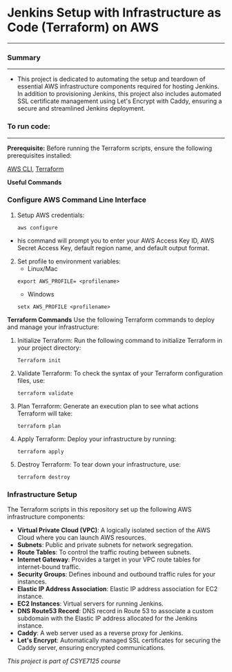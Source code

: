# Jenkins Setup with Infrastructure as Code (Terraform) on AWS
---------------------------------------------------------------------------------------------

### Summary
---------------------------------------------------------------------------------------------
- This project is dedicated to automating the setup and teardown of essential AWS infrastructure components required for hosting Jenkins. In addition to provisioning Jenkins, this project also includes automated SSL certificate management using Let's Encrypt with Caddy, ensuring a secure and streamlined Jenkins deployment.

### To run code:
-----------------------

**Prerequisite:** 
Before running the Terraform scripts, ensure the following prerequisites installed:

[AWS CLI](https://docs.aws.amazon.com/cli/latest/userguide/cli-chap-welcome.html), [Terraform ](https://www.terraform.io/)


**Useful Commands**
### Configure AWS Command Line Interface
1. Setup AWS credentials:
    ```
    aws configure
    ```
- his command will prompt you to enter your AWS Access Key ID, AWS Secret Access Key, default region name, and default output format. 

2. Set profile to environment variables:
    -   Linux/Mac
    ```
    export AWS_PROFILE= <profilename>
    ```
    -   Windows
    ```
    setx AWS_PROFILE <profilename>
    ```

**Terraform Commands**
Use the following Terraform commands to deploy and manage your infrastructure:

1. Initialize Terraform:
Run the following command to initialize Terraform in your project directory:
    ```
    Terraform init
    ```
2. Validate Terraform:
To check the syntax of your Terraform configuration files, use:
    ```
   terraform validate 
    ```
3. Plan Terraform:
Generate an execution plan to see what actions Terraform will take:
    ```
    terraform plan

4. Apply Terraform:
Deploy your infrastructure by running:
    ```
    terraform apply
    ```
5. Destroy Terraform:
To tear down your infrastructure, use:
    ```
    terraform destroy
    ```
    

### Infrastructure Setup

The Terraform scripts in this repository set up the following AWS infrastructure components:

- **Virtual Private Cloud (VPC)**:  A logically isolated section of the AWS Cloud where you can launch AWS resources.
- **Subnets**: Public and private subnets for network segregation.
- **Route Tables**: To control the traffic routing between subnets.
- **Internet Gateway**: Provides a target in your VPC route tables for internet-bound traffic.
- **Security Groups**: Defines inbound and outbound traffic rules for your instances.
- **Elastic IP Address Association**: Elastic IP address association for EC2 instance.
- **EC2 Instances**: Virtual servers for running Jenkins.
- **DNS Route53 Record**: DNS record in  Route 53 to associate a custom subdomain  with the Elastic IP address allocated for the Jenkins instance. 
- **Caddy**: A web server used as a reverse proxy for Jenkins.
- **Let's Encrypt**: Automatically managed SSL certificates for securing the Caddy server, ensuring encrypted communications.

_This project is part of CSYE7125 course_